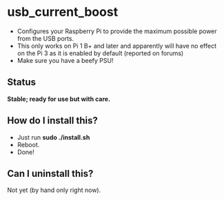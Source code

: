# usb_current_boost

* Configures your Raspberry Pi to provide the maximum possible power from the USB ports.
* This only works on Pi 1 B+ and later and apparently will have no effect on the Pi 3 as it is enabled by default (reported on forums)
* Make sure you have a beefy PSU!

## Status

**Stable; ready for use but with care.**

## How do I install this?

* Just run **sudo ./install.sh**
* Reboot.
* Done!

## Can I uninstall this?

Not yet (by hand only right now).